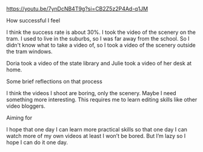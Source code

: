 https://youtu.be/7ynDcNB4T9g?si=CB2Z5z2P4Ad-q1JM

How successful I feel 

I think the success rate is about 30%. I took the video of the scenery on the tram. I used to live in the suburbs, so I was far away from the school. So I didn't know what to take a video of, so I took a video of the scenery outside the tram windows.

Doria took a video of the state library and Julie took a video of her desk at home.

Some brief reflections on that process

I think the videos I shoot are boring, only the scenery. Maybe I need something more interesting. This requires me to learn editing skills like other video bloggers.

Aiming for

I hope that one day I can learn more practical skills so that one day I can watch more of my own videos at least I won’t be bored. But I’m lazy so I hope I can do it one day.